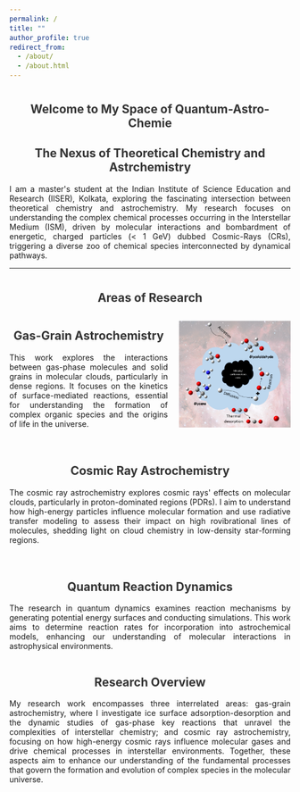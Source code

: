 ```yaml
---
permalink: /
title: ""
author_profile: true
redirect_from: 
  - /about/
  - /about.html
---
```


<style>
  h1 {
    font-size: 1.5em; /* Smaller font size for the main heading */
    margin-top: 40px; /* Space above the heading */
    color: #333;
    text-align: center; /* Center the heading */
  }

  h2 {
    text-align: center; /* Center the subheading */
    color: #333;
  }

  .research-section {
    display: flex;
    align-items: center;
    margin-bottom: 20px;
  }

  .research-section div {
    flex-grow: 1;
  }

  /* Adjust image size */
  .research-section img {
    width: 200px;  /* Set the width to a smaller size (can adjust as needed) */
    height: auto;   /* Keep aspect ratio intact */
    margin-left: 20px;
  }

  /* Media query for mobile devices */
  @media (max-width: 768px) {
    .research-section {
      flex-direction: column;
      align-items: flex-start;
    }

    .research-section img {
      width: 80%; /* Adjust image size for smaller screens */
      margin: 0 0 10px 0;
    }
  }

</style>

<h1 style="text-align: center;">Welcome to My Space of Quantum-Astro-Chemie</h1>
<h2 style="text-align: center;">The Nexus of Theoretical Chemistry and Astrchemistry</h2>

<p style="text-align: justify;">
    I am a master's student at the Indian Institute of Science Education and Research (IISER), Kolkata, exploring the fascinating intersection between theoretical chemistry and astrochemistry. My research focuses on understanding the complex chemical processes occurring in the Interstellar Medium (ISM), driven by molecular interactions and bombardment of energetic, charged particles (< 1 GeV) dubbed Cosmic-Rays (CRs), triggering a diverse zoo of chemical species interconnected by dynamical pathways.
</p>
      
---

<h1 style="text-align: center;">Areas of Research</h1>

<!-- Gas-Grain Astrochemistry Section -->
<div class="research-section">
  <div>
    <h2>Gas-Grain Astrochemistry</h2>
    <p style="text-align: justify;"> This work explores the interactions between gas-phase molecules and solid grains in molecular clouds, particularly in dense regions. It focuses on the kinetics of surface-mediated reactions, essential for understanding the formation of complex organic species and the origins of life in the universe.</p>
  </div>
  <img src="/images/gas-grain.PNG" alt="Gas-Grain Astrochemistry">
</div>

<!-- Cosmic Ray Astrochemistry Section -->
<div class="research-section">
  <div>
    <h2>Cosmic Ray Astrochemistry</h2>
    <p style="text-align: justify;"> The cosmic ray astrochemistry explores cosmic rays' effects on molecular clouds, particularly in proton-dominated regions (PDRs). I aim to understand how high-energy particles influence molecular formation and use radiative transfer modeling to assess their impact on high rovibrational lines of molecules, shedding light on cloud chemistry in low-density star-forming regions.</p>
  </div>
</div>

<!-- Quantum Reaction Dynamics Section -->
<div class="research-section">
  <div>
    <h2>Quantum Reaction Dynamics</h2>
    <p style="text-align: justify;"> The research in quantum dynamics examines reaction mechanisms by generating potential energy surfaces and conducting simulations. This work aims to determine reaction rates for incorporation into astrochemical models, enhancing our understanding of molecular interactions in astrophysical environments.</p>
  </div>
  <!-- <img src="/images/rd.png" alt="Quantum Dynamics"> -->
</div>

<h2 style="text-align: center;">Research Overview</h2>
<p style="text-align: justify;"> My research work encompasses three interrelated areas: gas-grain astrochemistry, where I investigate ice surface adsorption-desorption and the  dynamic studies of gas-phase key reactions that unravel the complexities of interstellar chemistry; and cosmic ray astrochemistry, focusing on how high-energy cosmic rays influence molecular gases and drive chemical processes in interstellar environments. Together, these aspects aim to enhance our understanding of the fundamental processes that govern the formation and evolution of complex species in the molecular universe.




